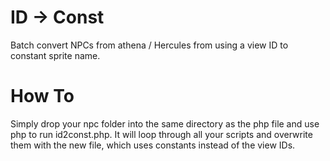 ID -> Const
========

Batch convert NPCs from athena / Hercules from using a view ID to constant sprite name.

How To
========

Simply drop your npc folder into the same directory as the php file and use php to run id2const.php. It will loop through all your scripts and overwrite them with the new file, which uses constants instead of the view IDs.

